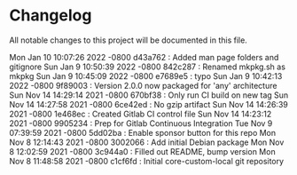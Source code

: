 # Changelog

All notable changes to this project will be documented in this file.

Mon Jan 10 10:07:26 2022 -0800 d43a762 :
   Added man page folders and gitignore
Sun Jan 9 10:50:39 2022 -0800 842c287 :
   Renamed mkpkg.sh as mkpkg
Sun Jan 9 10:45:09 2022 -0800 e7689e5 :
   typo
Sun Jan 9 10:42:13 2022 -0800 9f89003 :
   Version 2.0.0 now packaged for 'any' architecture
Sun Nov 14 14:29:14 2021 -0800 670bf38 :
   Only run CI build on new tag
Sun Nov 14 14:27:58 2021 -0800 6ce42ed :
   No gzip artifact
Sun Nov 14 14:26:39 2021 -0800 1e468ec :
   Created Gitlab CI control file
Sun Nov 14 14:23:12 2021 -0800 9905234 :
   Prep for Gitlab Continuous Integration
Tue Nov 9 07:39:59 2021 -0800 5dd02ba :
   Enable sponsor button for this repo
Mon Nov 8 12:14:43 2021 -0800 3002066 :
   Add initial Debian package
Mon Nov 8 12:02:59 2021 -0800 3c944a0 :
   Filled out README, bump version
Mon Nov 8 11:48:58 2021 -0800 c1cf6fd :
   Initial core-custom-local git repository

